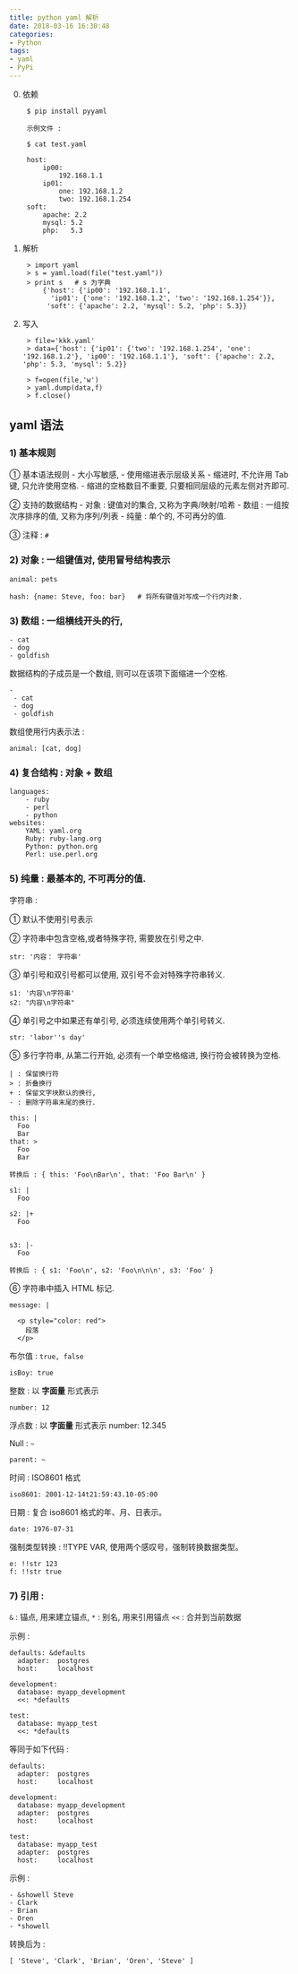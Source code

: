 ```yaml
---
title: python yaml 解析
date: 2018-03-16 16:30:48
categories:
- Python
tags:
- yaml
- PyPi
---
```

0. 依赖

        $ pip install pyyaml

        示例文件 :
        
        $ cat test.yaml

        host:
            ip00:
                192.168.1.1
            ip01:
                one: 192.168.1.2
                two: 192.168.1.254
        soft:
            apache: 2.2
            mysql: 5.2
            php:   5.3    

1. 解析

        > import yaml
        > s = yaml.load(file("test.yaml"))
        > print s   # s 为字典
            {'host': {'ip00': '192.168.1.1',
              'ip01': {'one': '192.168.1.2', 'two': '192.168.1.254'}},
             'soft': {'apache': 2.2, 'mysql': 5.2, 'php': 5.3}}    

2. 写入

        > file='kkk.yaml'
        > data={'host': {'ip01': {'two': '192.168.1.254', 'one': '192.168.1.2'}, 'ip00': '192.168.1.1'}, 'soft': {'apache': 2.2, 'php': 5.3, 'mysql': 5.2}}

        > f=open(file,'w')
        > yaml.dump(data,f)
        > f.close()    


## yaml 语法
### 1) 基本规则
① 基本语法规则
    - 大小写敏感,
    - 使用缩进表示层级关系
    - 缩进时, 不允许用 Tab 键, 只允许使用空格.
    - 缩进的空格数目不重要, 只要相同层级的元素左侧对齐即可.

② 支持的数据结构
    - 对象 : 键值对的集合, 又称为字典/映射/哈希
    - 数组 : 一组按次序排序的值, 又称为序列/列表
    - 纯量 : 单个的, 不可再分的值.

③ 注释 : `#`

### 2) 对象 : 一组键值对, 使用冒号结构表示

    animal: pets

    hash: {name: Steve, foo: bar}   # 将所有键值对写成一个行内对象.

### 3) 数组 : 一组横线开头的行, 

    - cat
    - dog
    - goldfish

数据结构的子成员是一个数组, 则可以在该项下面缩进一个空格.

    - 
     - cat
     - dog
     - goldfish

数组使用行内表示法 :

    animal: [cat, dog]

### 4) 复合结构 : 对象 + 数组

    languages: 
        - ruby
        - perl
        - python
    websites: 
        YAML: yaml.org
        Ruby: ruby-lang.org
        Python: python.org
        Perl: use.perl.org


### 5) 纯量 : 最基本的, 不可再分的值.
字符串 : 

① 默认不使用引号表示

② 字符串中包含空格,或者特殊字符, 需要放在引号之中.

    str: '内容： 字符串'

③ 单引号和双引号都可以使用, 双引号不会对特殊字符串转义.

    s1: '内容\n字符串'
    s2: "内容\n字符串"

④ 单引号之中如果还有单引号, 必须连续使用两个单引号转义.

    str: 'labor''s day' 

⑤ 多行字符串, 从第二行开始, 必须有一个单空格缩进, 换行符会被转换为空格.

    | : 保留换行符
    > : 折叠换行
    + : 保留文字块默认的换行,
    - : 删除字符串末尾的换行.

    this: |
      Foo
      Bar
    that: >
      Foo
      Bar  

    转换后 : { this: 'Foo\nBar\n', that: 'Foo Bar\n' }

    s1: |
      Foo

    s2: |+
      Foo


    s3: |-
      Foo

    转换后 : { s1: 'Foo\n', s2: 'Foo\n\n\n', s3: 'Foo' }

⑥ 字符串中插入 HTML 标记.

    message: |

      <p style="color: red">
        段落
      </p>
          
布尔值 : `true, false`

    isBoy: true

整数 : 以 **字面量** 形式表示 

    number: 12

浮点数 : 以 **字面量** 形式表示
    number: 12.345

Null : `~`

    parent: ~

时间 : ISO8601 格式

    iso8601: 2001-12-14t21:59:43.10-05:00 

日期 : 复合 iso8601 格式的年、月、日表示。

    date: 1976-07-31

强制类型转换 : !!TYPE VAR, 使用两个感叹号，强制转换数据类型。

    e: !!str 123
    f: !!str true


### 7) 引用 : 
`&`  : 锚点, 用来建立锚点,
`*`  : 别名, 用来引用锚点
`<<` : 合并到当前数据

示例 :

    defaults: &defaults
      adapter:  postgres
      host:     localhost

    development:
      database: myapp_development
      <<: *defaults

    test:
      database: myapp_test
      <<: *defaults

等同于如下代码 : 

    defaults:
      adapter:  postgres
      host:     localhost

    development:
      database: myapp_development
      adapter:  postgres
      host:     localhost

    test:
      database: myapp_test
      adapter:  postgres
      host:     localhost  

示例 : 

    - &showell Steve 
    - Clark 
    - Brian 
    - Oren 
    - *showell 

转换后为 :

    [ 'Steve', 'Clark', 'Brian', 'Oren', 'Steve' ]